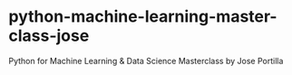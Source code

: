 # python-machine-learning-master-class-jose
Python for Machine Learning &amp; Data Science Masterclass by Jose Portilla
